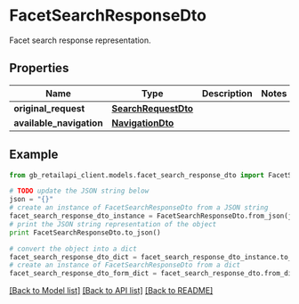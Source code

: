 # FacetSearchResponseDto

Facet search response representation.

## Properties
Name | Type | Description | Notes
------------ | ------------- | ------------- | -------------
**original_request** | [**SearchRequestDto**](SearchRequestDto.md) |  | 
**available_navigation** | [**NavigationDto**](NavigationDto.md) |  | 

## Example

```python
from gb_retailapi_client.models.facet_search_response_dto import FacetSearchResponseDto

# TODO update the JSON string below
json = "{}"
# create an instance of FacetSearchResponseDto from a JSON string
facet_search_response_dto_instance = FacetSearchResponseDto.from_json(json)
# print the JSON string representation of the object
print FacetSearchResponseDto.to_json()

# convert the object into a dict
facet_search_response_dto_dict = facet_search_response_dto_instance.to_dict()
# create an instance of FacetSearchResponseDto from a dict
facet_search_response_dto_form_dict = facet_search_response_dto.from_dict(facet_search_response_dto_dict)
```
[[Back to Model list]](../README.md#documentation-for-models) [[Back to API list]](../README.md#documentation-for-api-endpoints) [[Back to README]](../README.md)


